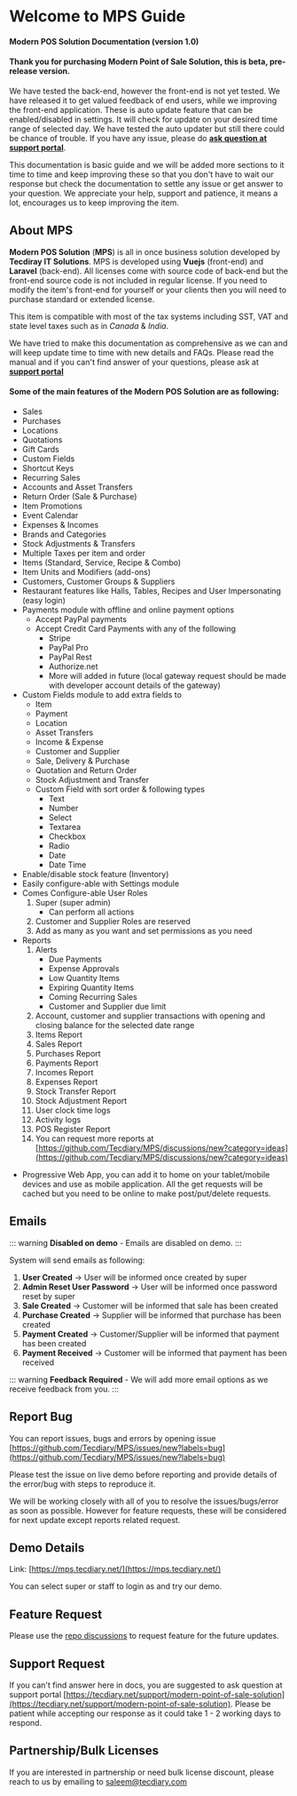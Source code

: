 # Welcome to MPS Guide

#### Modern POS Solution Documentation (version 1.0)

#### Thank you for purchasing Modern Point of Sale Solution, this is beta, pre-release version.

We have tested the back-end, however the front-end is not yet tested. We have released it to get valued feedback of end users, while we improving the front-end application. These is auto update feature that can be enabled/disabled in settings. It will check for update on your desired time range of selected day. We have tested the auto updater but still there could be chance of trouble. If you have any issue, please do **[ask question at support portal](https://tecdiary.net/support/modern-point-of-sale-solution/ask_question)**.

This documentation is basic guide and we will be added more sections to it time to time and keep improving these so that you don't have to wait our response but check the documentation to settle any issue or get answer to your question. We appreciate your help, support and patience, it means a lot, encourages us to keep improving the item.

## About MPS

**Modern POS Solution** (**MPS**) is all in once business solution developed by **Tecdiray IT Solutions**. MPS is developed using **Vuejs** (front-end) and **Laravel** (back-end). All licenses come with source code of back-end but the front-end source code is not included in regular license. If you need to modify the item's front-end for yourself or your clients then you will need to purchase standard or extended license.

This item is compatible with most of the tax systems including SST, VAT and state level taxes such as in _Canada_ & _India_.

We have tried to make this documentation as comprehensive as we can and will keep update time to time with new details and FAQs. Please read the manual and if you can't find answer of your questions, please ask at **[support portal](https://tecdiary.net/support/modern-point-of-sale-solution/ask_question)**

#### Some of the main features of the Modern POS Solution are as following:

- Sales
- Purchases
- Locations
- Quotations
- Gift Cards
- Custom Fields
- Shortcut Keys
- Recurring Sales
- Accounts and Asset Transfers
- Return Order (Sale & Purchase)
- Item Promotions
- Event Calendar
- Expenses & Incomes
- Brands and Categories
- Stock Adjustments & Transfers
- Multiple Taxes per item and order
- Items (Standard, Service, Recipe & Combo)
- Item Units and Modifiers (add-ons)
- Customers, Customer Groups & Suppliers
- Restaurant features like Halls, Tables, Recipes and User Impersonating (easy login)
- Payments module with offline and online payment options
  - Accept PayPal payments
  - Accept Credit Card Payments with any of the following
    - Stripe
    - PayPal Pro
    - PayPal Rest
    - Authorize.net
    - More will added in future (local gateway request should be made with developer account details of the gateway)
- Custom Fields module to add extra fields to
  - Item
  - Payment
  - Location
  - Asset Transfers
  - Income & Expense
  - Customer and Supplier
  - Sale, Delivery & Purchase
  - Quotation and Return Order
  - Stock Adjustment and Transfer
  - Custom Field with sort order & following types
    - Text
    - Number
    - Select
    - Textarea
    - Checkbox
    - Radio
    - Date
    - Date Time
- Enable/disable stock feature (Inventory)
- Easily configure-able with Settings module
- Comes Configure-able User Roles
  1.  Super (super admin)
      - Can perform all actions
  2.  Customer and Supplier Roles are reserved
  3.  Add as many as you want and set permissions as you need
- Reports
  1. Alerts
     - Due Payments
     - Expense Approvals
     - Low Quantity Items
     - Expiring Quantity Items
     - Coming Recurring Sales
     - Customer and Supplier due limit
  2. Account, customer and supplier transactions with opening and closing balance for the selected date range
  3. Items Report
  4. Sales Report
  5. Purchases Report
  6. Payments Report
  7. Incomes Report
  8. Expenses Report
  9. Stock Transfer Report
  10. Stock Adjustment Report
  11. User clock time logs
  12. Activity logs
  13. POS Register Report
  14. You can request more reports at [https://github.com/Tecdiary/MPS/discussions/new?category=ideas](https://github.com/Tecdiary/MPS/discussions/new?category=ideas)

* Progressive Web App, you can add it to home on your tablet/mobile devices and use as mobile application. All the get requests will be cached but you need to be online to make post/put/delete requests.

## Emails

::: warning
**Disabled on demo** - Emails are disabled on demo.
:::

System will send emails as following:

1. **User Created** → User will be informed once created by super
2. **Admin Reset User Password** → User will be informed once password reset by super
3. **Sale Created** → Customer will be informed that sale has been created
4. **Purchase Created** → Supplier will be informed that purchase has been created
5. **Payment Created** → Customer/Supplier will be informed that payment has been created
6. **Payment Received** → Customer will be informed that payment has been received

::: warning
**Feedback Required** - We will add more email options as we receive feedback from you.
:::

## Report Bug

You can report issues, bugs and errors by opening issue [https://github.com/Tecdiary/MPS/issues/new?labels=bug](https://github.com/Tecdiary/MPS/issues/new?labels=bug)

Please test the issue on live demo before reporting and provide details of the error/bug with steps to reproduce it.

We will be working closely with all of you to resolve the issues/bugs/error as soon as possible. However for feature requests, these will be considered for next update except reports related request.

## Demo Details

Link: [https://mps.tecdiary.net/](https://mps.tecdiary.net/)

You can select super or staff to login as and try our demo.

## Feature Request

Please use the [repo discussions](https://github.com/Tecdiary/MPS/discussions/new?category=ideas) to request feature for the future updates.

## Support Request

If you can't find answer here in docs, you are suggested to ask question at support portal [https://tecdiary.net/support/modern-point-of-sale-solution](https://tecdiary.net/support/modern-point-of-sale-solution). Please be patient while accepting our response as it could take 1 - 2 working days to respond.

## Partnership/Bulk Licenses

If you are interested in partnership or need bulk license discount, please reach to us by emailing to saleem@tecdiary.com
